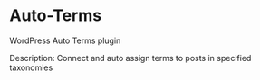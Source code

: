 Auto-Terms
==========

WordPress Auto Terms plugin

Description: Connect and auto assign terms to posts in specified taxonomies